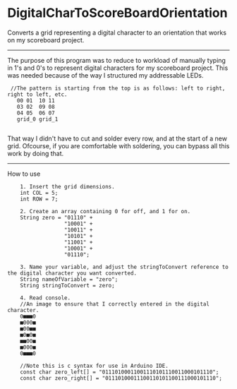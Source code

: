 # DigitalCharToScoreBoardOrientation
Converts a grid representing a digital character to an orientation that works on my scoreboard project.

<hr>

The purpose of this program was to reduce to workload of manually typing in 1's and 0's to represent
digital characters for my scoreboard project. This was needed because of the way I structured my addressable LEDs.
 ``` 
  //The pattern is starting from the top is as follows: left to right, right to left, etc.
    00 01  10 11
    03 02  09 08
    04 05  06 07
    grid_0 grid_1
    
 ```
 
 That way I didn't have to cut and solder every row, and at the start of a new grid. Ofcourse, if you are
 comfortable with soldering, you can bypass all this work by doing that.
 
<hr>

How to use

        1. Insert the grid dimensions.
        int COL = 5;
        int ROW = 7;

        2. Create an array containing 0 for off, and 1 for on.
        String zero = "01110" +
                      "10001" +
                      "10011" +
                      "10101" +
                      "11001" +
                      "10001" +
                      "01110";
        
        3. Name your variable, and adjust the stringToConvert reference to the digital character you want converted.
        String nameOfVariable = "zero";
        String stringToConvert = zero;
        
        4. Read console.
        //An image to ensure that I correctly entered in the digital character.
        0■■■0
        ■000■
        ■00■■
        ■0■0■
        ■■00■
        ■000■
        0■■■0
        
        //Note this is c syntax for use in Arduino IDE.
        const char zero_left[] = "01110100011001110101110011000101110";
        const char zero_right[] = "01110100011100110101100111000101110";
